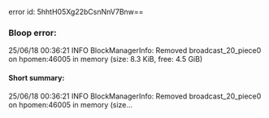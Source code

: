 error id: 5hhtH05Xg22bCsnNnV7Bnw==
### Bloop error:

25/06/18 00:36:21 INFO BlockManagerInfo: Removed broadcast_20_piece0 on hpomen:46005 in memory (size: 8.3 KiB, free: 4.5 GiB)
#### Short summary: 

25/06/18 00:36:21 INFO BlockManagerInfo: Removed broadcast_20_piece0 on hpomen:46005 in memory (size...
